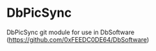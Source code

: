 # DbPicSync
DbPicSync git module for use in DbSoftware (https://github.com/0xFEEDC0DE64/DbSoftware)
